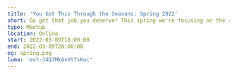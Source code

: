 ```yaml
---
title: 'You Got This Through the Seasons: Spring 2022'
short: Go get that job you deserve! This spring we're focusing on the skills you need to nail a happier, healthier job.
type: Meetup
location: Online
start: 2022-03-09T18:00:00
end: 2022-03-09T20:00:00
og: spring.png
luma: 'evt-J4Q7MkAvVtfsKuc'
---
```

